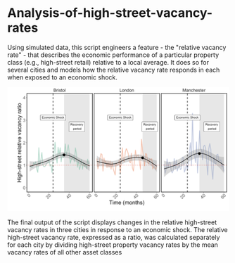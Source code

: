 # Analysis-of-high-street-vacancy-rates
Using simulated data, this script engineers a feature - the "relative vacancy rate" - that describes the economic performance of a particular property class (e.g., high-street retail) relative to a local average. It does so for several cities and models how the relative vacancy rate responds in each when exposed to an economic shock.

![Final Plot](final_plot.png)

The final output of the script displays changes in the relative high-street vacancy rates in three cities in response to an economic shock. The relative high-street vacancy rate, expressed as a ratio, was calculated separately for each city by dividing high-street property vacancy rates by the mean vacancy rates of all other asset classes
